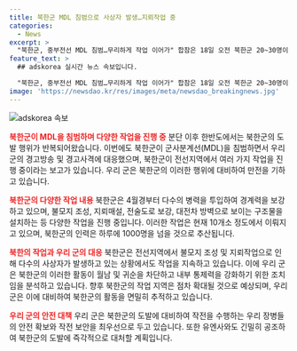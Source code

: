```yaml
---
title: 북한군 MDL 침범으로 사상자 발생…지뢰작업 중
categories:
  - News
excerpt: >
  "북한군, 중부전선 MDL 침범…무리하게 작업 이어가" 합참은 18일 오전 북한군 20~30명이 MDL을 20m 정도 침범, 경고사격 뒤 북상했다고 밝혔다. 북한은 4월부터 병력 투입해 불모지 조성, 지뢰매설, 전술도로 보강, 대전차 방벽 등 다양한 작업을 진행중. 인근 무지 폭발로 사상자 발생에도 무리하게 작업 진행. MDL을 국경선화하기 위한 조치도 연계성 분석 필요. 북한의 향후 활동 추적하며 유엔사와 긴밀히 공조 중.
feature_text: >
  ## adskorea 실시간 뉴스 속보입니다.

  "북한군, 중부전선 MDL 침범…무리하게 작업 이어가" 합참은 18일 오전 북한군 20~30명이 MDL을 20m 정도 침범, 경고사격 뒤 북상했다고 밝혔다. 북한은 4월부터 병력 투입해 불모지 조성, 지뢰매설, 전술도로 보강, 대전차 방벽 등 다양한 작업을 진행중. 인근 무지 폭발로 사상자 발생에도 무리하게 작업 진행. MDL을 국경선화하기 위한 조치도 연계성 분석 필요. 북한의 향후 활동 추적하며 유엔사와 긴밀히 공조 중.
image: 'https://newsdao.kr/res/images/meta/newsdao_breakingnews.jpg'
---
```


<p><img src="https://newsdao.kr/res/images/meta/newsdao_breakingnews.jpg" alt="adskorea 속보" /></p>

<p><b><span style="color: #ee2323;">북한군이 MDL을 침범하며 다양한 작업을 진행 중</span></b>
분단 이후 한반도에서는 북한군의 도발 행위가 반복되어왔습니다. 이번에도 북한군이 군사분계선(MDL)을 침범하면서 우리 군의 경고방송 및 경고사격에 대응했으며, 북한군이 전선지역에서 여러 가지 작업을 진행 중이라는 보고가 있습니다. 우리 군은 북한군의 이러한 행위에 대비하여 만전을 기하고 있습니다.</p>

<p><b><span style="color: #ee2323;">북한군의 다양한 작업 내용</span></b>
북한군은 4월경부터 다수의 병력을 투입하여 경계력을 보강하고 있으며, 불모지 조성, 지뢰매설, 전술도로 보강, 대전차 방벽으로 보이는 구조물을 설치하는 등 다양한 작업을 진행 중입니다. 이러한 작업은 현재 10개소 정도에서 이뤄지고 있으며, 북한군의 인력은 하루에 1000명을 넘을 것으로 추산됩니다.</p>

<p><b><span style="color: #ee2323;">북한의 작업과 우리 군의 대응</span></b>
북한군은 전선지역에서 불모지 조성 및 지뢰작업으로 인해 다수의 사상자가 발생하고 있는 상황에서도 작업을 지속하고 있습니다. 이에 우리 군은 북한군의 이러한 활동이 월남 및 귀순을 차단하고 내부 통제력을 강화하기 위한 조치임을 분석하고 있습니다. 향후 북한군의 작업 지역은 점차 확대될 것으로 예상되며, 우리 군은 이에 대비하여 북한군의 활동을 면밀히 추적하고 있습니다.</p>

<p><b><span style="color: #ee2323;">우리 군의 안전 대책</span></b>
우리 군은 북한군의 도발에 대비하여 작전을 수행하는 우리 장병들의 안전 확보와 작전 보안을 최우선으로 두고 있습니다. 또한 유엔사와도 긴밀히 공조하여 북한군의 도발에 즉각적으로 대처할 계획입니다.</p>

